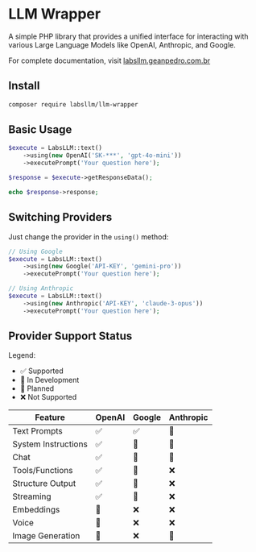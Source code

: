 # LLM Wrapper

A simple PHP library that provides a unified interface for interacting with various Large Language Models like OpenAI, Anthropic, and Google.

For complete documentation, visit [labsllm.geanpedro.com.br](https://labsllm.geanpedro.com.br/)

## Install

```bash
composer require labsllm/llm-wrapper
```

## Basic Usage

```php
$execute = LabsLLM::text()
    ->using(new OpenAI('SK-***', 'gpt-4o-mini'))
    ->executePrompt('Your question here');

$response = $execute->getResponseData();

echo $response->response;
```

## Switching Providers

Just change the provider in the `using()` method:

```php
// Using Google
$execute = LabsLLM::text()
    ->using(new Google('API-KEY', 'gemini-pro'))
    ->executePrompt('Your question here');

// Using Anthropic
$execute = LabsLLM::text()
    ->using(new Anthropic('API-KEY', 'claude-3-opus'))
    ->executePrompt('Your question here');
```

## Provider Support Status

Legend:
- ✅ Supported
- 🚧 In Development
- 📅 Planned
- ❌ Not Supported

| Feature | OpenAI | Google | Anthropic |
|---------|--------|-----------|--------|
| Text Prompts | ✅ | ✅ | 📅 |
| System Instructions | ✅ | 🚧 | 📅 |
| Chat | ✅ | 🚧 | 📅 |
| Tools/Functions | ✅ | 📅 | ❌ 
| Structure Output | ✅ | 📅 | ❌ |
| Streaming | ✅ | 📅 | ❌ |
| Embeddings | 📅 | ❌ | ❌ |
| Voice | 📅 | ❌ | ❌ |
| Image Generation | 📅 | ❌ | 📅 | 
